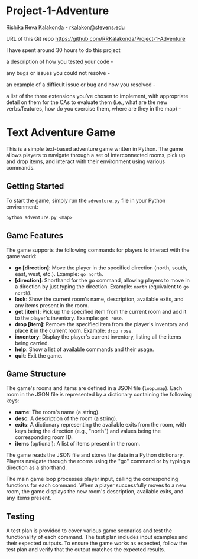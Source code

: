 # Project-1-Adventure

Rishika Reva Kalakonda - rkalakon@stevens.edu

URL of this Git repo https://github.com/RRKalakonda/Project-1-Adventure

I have spent around 30 hours to do this project

a description of how you tested your code - 

any bugs or issues you could not resolve - 

an example of a difficult issue or bug and how you resolved - 

a list of the three extensions you’ve chosen to implement, with appropriate detail on them for the CAs to evaluate them (i.e., what are the new verbs/features, how do you exercise them, where are they in the map) - 

# Text Adventure Game

This is a simple text-based adventure game written in Python. The game allows players to navigate through a set of interconnected rooms, pick up and drop items, and interact with their environment using various commands.

## Getting Started

To start the game, simply run the `adventure.py` file in your Python environment:

```
python adventure.py <map>
```
## Game Features

The game supports the following commands for players to interact with the game world:

- **go [direction]**: Move the player in the specified direction (north, south, east, west, etc.). Example: `go north`.
- **[direction]**: Shorthand for the go command, allowing players to move in a direction by just typing the direction. Example: `north` (equivalent to `go north`).
- **look**: Show the current room's name, description, available exits, and any items present in the room.
- **get [item]**: Pick up the specified item from the current room and add it to the player's inventory. Example: `get rose`.
- **drop [item]**: Remove the specified item from the player's inventory and place it in the current room. Example: `drop rose`.
- **inventory**: Display the player's current inventory, listing all the items being carried.
- **help**: Show a list of available commands and their usage.
- **quit**: Exit the game.

## Game Structure

The game's rooms and items are defined in a JSON file (`loop.map`). Each room in the JSON file is represented by a dictionary containing the following keys:

- **name**: The room's name (a string).
- **desc**: A description of the room (a string).
- **exits**: A dictionary representing the available exits from the room, with keys being the direction (e.g., "north") and values being the corresponding room ID.
- **items** (optional): A list of items present in the room.

The game reads the JSON file and stores the data in a Python dictionary. Players navigate through the rooms using the "go" command or by typing a direction as a shorthand.

The main game loop processes player input, calling the corresponding functions for each command. When a player successfully moves to a new room, the game displays the new room's description, available exits, and any items present.

## Testing

A test plan is provided to cover various game scenarios and test the functionality of each command. The test plan includes input examples and their expected outputs. To ensure the game works as expected, follow the test plan and verify that the output matches the expected results.
